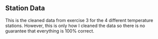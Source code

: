 ## Station Data 

This is the cleaned data from exercise 3 for the 4 different temperature stations. However, this is only how I cleaned the data so there is no guarantee that everything is 100% correct.